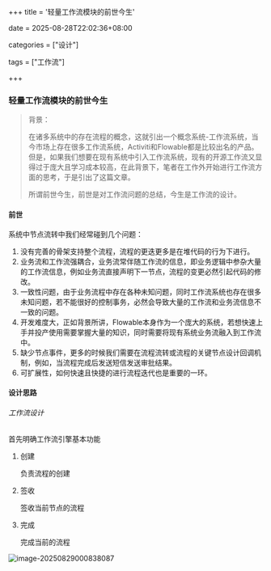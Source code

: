 +++
title = '轻量工作流模块的前世今生'

date = 2025-08-28T22:02:36+08:00

categories = ["设计"]

tags = ["工作流"]

+++



### 轻量工作流模块的前世今生



> 背景：
>
> 在诸多系统中的存在流程的概念，这就引出一个概念系统-工作流系统，当今市场上存在很多工作流系统，Activiti和Flowable都是比较出名的产品。但是，如果我们想要在现有系统中引入工作流系统，现有的开源工作流又显得过于庞大且学习成本较高，在此背景下，笔者在工作外开始进行工作流方面的思考，于是引出了这篇文章。
>
> 
>
> 所谓前世今生，前世是对工作流问题的总结，今生是工作流的设计。



#### 前世

系统中节点流转中我们经常碰到几个问题：

1. 没有完善的骨架支持整个流程，流程的更迭更多是在堆代码的行为下进行。
2. 业务流和工作流强耦合，业务流常伴随工作流的信息，即业务逻辑中参杂大量的工作流信息，例如业务流直接声明下一节点，流程的变更必然引起代码的修改。
3. 一致性问题，由于业务流程中存在各种未知问题，同时工作流系统也存在很多未知问题，若不能很好的控制事务，必然会导致大量的工作流和业务流信息不一致的问题。
4. 开发难度大，正如背景所讲，Flowable本身作为一个庞大的系统，若想快速上手并投产使用需要掌握大量的知识，同时需要将现有系统业务流融入到工作流中。
5. 缺少节点事件，更多的时候我们需要在流程流转或流程的关键节点设计回调机制，例如，当流程完成后发送短信发送审批结果。
6. 可扩展性，如何快速且快捷的进行流程迭代也是重要的一环。





#### 设计思路



###### 工作流设计

首先明确工作流引擎基本功能

1. 创建

   负责流程的创建

2. 签收

   签收当前节点的流程

3. 完成

   完成当前的流程

![image-20250829000838087](https://filestore.lifepoem.fun/know/20250829000838115.png)










